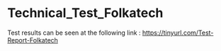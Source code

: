 # Technical_Test_Folkatech

Test results can be seen at the following link :
https://tinyurl.com/Test-Report-Folkatech 

